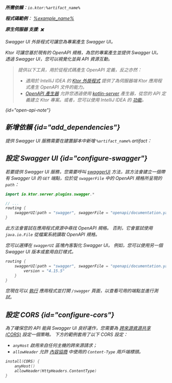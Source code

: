 [//]: # (title: Swagger UI)

<primary-label ref="server-plugin"/>

<var name="artifact_name" value="ktor-server-swagger"/>
<var name="package_name" value="io.ktor.server.plugins.swagger"/>
<var name="plugin_api_link" value="https://api.ktor.io/ktor-server/ktor-server-plugins/ktor-server-swagger/io.ktor.server.plugins.swagger/swagger-u-i.html"/>

<tldr>
<p>
<b>所需依賴</b>：<code>io.ktor:%artifact_name%</code>
</p>
<var name="example_name" value="json-kotlinx-openapi"/>
<p>
    <b>程式碼範例</b>：
    <a href="https://github.com/ktorio/ktor-documentation/tree/%ktor_version%/codeSnippets/snippets/%example_name%">
        %example_name%
    </a>
</p>
<p>
    <b><Links href="/ktor/server-native" summary="Ktor supports Kotlin/Native and allows you to run a server without an additional runtime or virtual machine.">原生伺服器</Links> 支援</b>: ✖️
</p>
</tldr>

<link-summary>
Swagger UI 外掛程式可讓您為專案產生 Swagger UI。
</link-summary>

Ktor 可讓您基於現有的 OpenAPI 規格，為您的專案產生並提供 Swagger UI。
透過 Swagger UI，您可以視覺化並與 API 資源互動。

> 提供以下工具，用於從程式碼產生 OpenAPI 定義，反之亦然：
> - 適用於 IntelliJ IDEA 的 [Ktor 外掛程式](https://www.jetbrains.com/help/idea/ktor.html#openapi) 提供了為伺服器端 Ktor 應用程式產生 OpenAPI 文件的能力。
> - [OpenAPI 產生器](https://github.com/OpenAPITools/openapi-generator) 允許您透過使用 [kotlin-server](https://github.com/OpenAPITools/openapi-generator/blob/master/docs/generators/kotlin-server.md) 產生器，從您的 API 定義建立 Ktor 專案。或者，您可以使用 IntelliJ IDEA 的 [功能](https://www.jetbrains.com/help/idea/openapi.html#codegen)。
>
{id="open-api-note"}

## 新增依賴 {id="add_dependencies"}

提供 Swagger UI 服務需要在建置腳本中新增 `%artifact_name%` artifact：

<Tabs group="languages">
    <TabItem title="Gradle (Kotlin)" group-key="kotlin">
        <code-block lang="Kotlin" code="            implementation(&quot;io.ktor:%artifact_name%:$ktor_version&quot;)"/>
    </TabItem>
    <TabItem title="Gradle (Groovy)" group-key="groovy">
        <code-block lang="Groovy" code="            implementation &quot;io.ktor:%artifact_name%:$ktor_version&quot;"/>
    </TabItem>
    <TabItem title="Maven" group-key="maven">
        <code-block lang="XML" code="            &lt;dependency&gt;&#10;                &lt;groupId&gt;io.ktor&lt;/groupId&gt;&#10;                &lt;artifactId&gt;%artifact_name%-jvm&lt;/artifactId&gt;&#10;                &lt;version&gt;${ktor_version}&lt;/version&gt;&#10;            &lt;/dependency&gt;"/>
    </TabItem>
</Tabs>

## 設定 Swagger UI {id="configure-swagger"}

若要提供 Swagger UI 服務，您需要呼叫 [swaggerUI](%plugin_api_link%) 方法，該方法會建立一個帶有 Swagger UI 的 `GET` 端點，位於從 `swaggerFile` 中的 OpenAPI 規格所呈現的 `path`：

```kotlin
import io.ktor.server.plugins.swagger.*

// ...
routing {
    swaggerUI(path = "swagger", swaggerFile = "openapi/documentation.yaml")
}
```

此方法會嘗試在應用程式資源中尋找 OpenAPI 規格。
否則，它會嘗試使用 `java.io.File` 從檔案系統讀取 OpenAPI 規格。

您可以選擇在 `swaggerUI` 區塊內客製化 Swagger UI。
例如，您可以使用另一個 Swagger UI 版本或套用自訂樣式。

```kotlin
routing {
    swaggerUI(path = "swagger", swaggerFile = "openapi/documentation.yaml") {
        version = "4.15.5"
    }
}
```

您現在可以 [執行](server-run.md) 應用程式並打開 `/swagger` 頁面，以查看可用的端點並進行測試。

## 設定 CORS {id="configure-cors"}

為了確保您的 API 能與 Swagger UI 良好運作，您需要為 [跨來源資源共享 (CORS)](server-cors.md) 設定一個策略。
下方的範例套用了以下 CORS 設定：
- `anyHost` 啟用來自任何主機的跨來源請求；
- `allowHeader` 允許 [內容協商](server-serialization.md) 中使用的 `Content-Type` 用戶端標頭。

```kotlin
install(CORS) {
    anyHost()
    allowHeader(HttpHeaders.ContentType)
}
```
